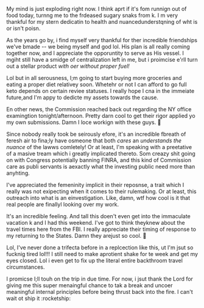 My mind is just exploding right now. I think aprt if it's fom runnign out of food today, turnng me to the frdeased sugary snaks from k. I m very thankful for my stern dedicatin to health and nuancedunderstqning of wht is or isn't poisn.

As the years go by, i find myself very thankful for ther incredible friendships we've bmade -- we being myself and god lol. His plan is all really coming together now, and I appreciate the opporuntity to serve as His vessel. I mgiht still have a smidge of centralization left in me, but i proimcise e'rll turn out a stellar product _with oer without proper fuel!_

Lol but in all serousness, I;m going to start buying more groceries and eating a proper diet relativey soon. Whetehr or not I can afford to go full keto depends on certain reviee statuses. I really hope I cna in the immeiate future,and I'm appy to dedicte my assets towards the cause.

En other news, the Commission reached back out regarding the NY office examingtion tonight/afternoon. Pretty darn cool to get their rigor applied yo my own submissions. Damn I loce workign with these guys. :purple_heart:

Since nobody really took be seirously efore, it's an incredible fbreath of feresh air to fina;ly have osmeone that both _cares_ an _understands the nuance_ of the lawws comletely! Or at least, I'm speaking with a preetative of a masive tream which i greatly implicated thereto. Som creazy shit going on with Congress potentially banning FINRA, and this kind of Commission care as publi servants is aexactly what the investing public need more than anyhting.

I've appreciated the femeninity implicit in their reposnse, a trait which I really was not exipecting when it comes to their rulemaking. Or at least, this outreach into what is an einvestigation. Like, damn, wtf how cool is it that real people are finallyl looking over my work.

It's an incredible feeling. And tall this doen't even get into the immaculate vacation k and I had this weekend. I've got to think theyknew about the travel times here from the FBI. I really appreciate their timing of response to my returning to the States. Damn they arejust so cool. :brain:

Lol, I've never done a trifecta before in a replcection like this, ut I'm jsut so fucknig tired lol!!! I still need to make aprotient shake for te week and get my eyes closed. Lol i  even get to fix up the literal entire backthroom travel circumstances.

I promicse I;ll touh on the trip in due time. For now, i jsut thank the Lord for giving me this super menaingful chance to tak a break and uncoer meaningful internal principles before being thrust back into the fire. I can't wait ot ship it :rocketship:
